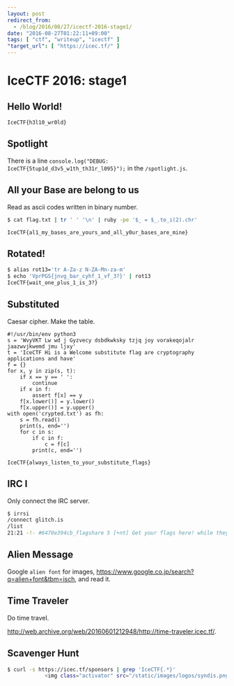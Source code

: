 ```yaml
---
layout: post
redirect_from:
  - /blog/2016/08/27/icectf-2016-stage1/
date: "2016-08-27T01:22:11+09:00"
tags: [ "ctf", "writeup", "icectf" ]
"target_url": [ "https://icec.tf/" ]
---
```


# IceCTF 2016: stage1

## Hello World!

`IceCTF{h3l10_wr0ld}`

## Spotlight

There is a line `console.log("DEBUG: IceCTF{5tup1d_d3v5_w1th_th31r_l095}");` in the `/spotlight.js`.

## All your Base are belong to us

Read as ascii codes written in binary number.

``` sh
$ cat flag.txt | tr ' ' '\n' | ruby -pe '$_ = $_.to_i(2).chr'
```

`IceCTF{al1_my_bases_are_yours_and_all_y0ur_bases_are_mine}`

## Rotated!

``` sh
$ alias rot13='tr A-Za-z N-ZA-Mn-za-m'
$ echo 'VprPGS{jnvg_bar_cyhf_1_vf_3?}' | rot13
IceCTF{wait_one_plus_1_is_3?}
```

## Substituted

Caesar cipher. Make the table.

```
#!/usr/bin/env python3
s = 'WvyVKT Lw wd j Gyzvecy dsbdkwksky tzjq joy vorakeqojalr jaazwvjkwemd jmu ljxy'
t = 'IceCTF Hi is a Welcome substitute flag are cryptography applications and have'
f = {}
for x, y in zip(s, t):
    if x == y == ' ':
        continue
    if x in f:
        assert f[x] == y
    f[x.lower()] = y.lower()
    f[x.upper()] = y.upper()
with open('crypted.txt') as fh:
    s = fh.read()
    print(s, end='')
    for c in s:
        if c in f:
            c = f[c]
        print(c, end='')
```

`IceCTF{always_listen_to_your_substitute_flags}`

## IRC I

Only connect the IRC server.

``` sh
$ irrsi
/connect glitch.is
/list
21:21 -!- #6470e394cb_flagshare 5 [+nt] Get your flags here! while they're hot! IceCTF{pL3AsE_D0n7_5h4re_fL495_JUsT_doNT}
```

## Alien Message

Google `alien font` for images, <https://www.google.co.jp/search?q=alien+font&tbm=isch>, and read it.

## Time Traveler

Do time travel.

<http://web.archive.org/web/20160601212948/http://time-traveler.icec.tf/>.

## Scavenger Hunt

``` sh
$ curl -s https://icec.tf/sponsors | grep 'IceCTF{.*}'
            <img class="activator" src="/static/images/logos/syndis.png" alt="IceCTF{Y0u_c4n7_533_ME_iM_h1Din9}">
```

